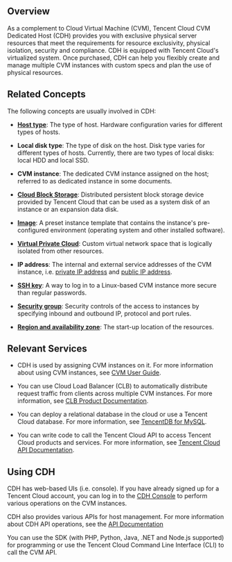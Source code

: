 ## Overview
As a complement to Cloud Virtual Machine (CVM), Tencent Cloud CVM Dedicated Host (CDH) provides you with exclusive physical server resources that meet the requirements for resource exclusivity, physical isolation, security and compliance. CDH is equipped with Tencent Cloud's virtualized system. Once purchased, CDH can help you flexibly create and manage multiple CVM instances with custom specs and plan the use of physical resources.

## Related Concepts

The following concepts are usually involved in CDH:

- [**Host type**](<https://intl.cloud.tencent.com/document/product/416/5068>): The type of host. Hardware configuration varies for different types of hosts.

- **Local disk type**: The type of disk on the host. Disk type varies for different types of hosts. Currently, there are two types of local disks: local HDD and local SSD.

- **CVM instance**: The dedicated CVM instance assigned on the host; referred to as dedicated instance in some documents.

- [**Cloud Block Storage**](https://intl.cloud.tencent.com/document/product/213/4953): Distributed persistent block storage device provided by Tencent Cloud that can be used as a system disk of an instance or an expansion data disk.

- [**Image**](<https://intl.cloud.tencent.com/document/product/213/4940>): A preset instance template that contains the instance's pre-configured environment (operating system and other installed software).

- [**Virtual Private Cloud**](<https://intl.cloud.tencent.com/document/product/215/535>): Custom virtual network space that is logically isolated from other resources.

- **IP address**: The internal and external service addresses of the CVM instance, i.e. [private IP address](<https://intl.cloud.tencent.com/document/product/213/5225>) and [public IP address](<https://intl.cloud.tencent.com/document/product/213/5224>).

- [**SSH key**](<https://intl.cloud.tencent.com/document/product/213/6092>): A way to log in to a Linux-based CVM instance more secure than regular passwords.

- [**Security group**](<https://intl.cloud.tencent.com/document/product/213/12452>): Security controls of the access to instances by specifying inbound and outbound IP, protocol and port rules.

- [**Region and availability zone**](<https://intl.cloud.tencent.com/document/product/213/6091>): The start-up location of the resources.


## **Relevant Services**

- CDH is used by assigning CVM instances on it. For more information about using CVM instances, see [CVM User Guide](https://intl.cloud.tencent.com/document/product/213/16918).

- You can use Cloud Load Balancer (CLB) to automatically distribute request traffic from clients across multiple CVM instances. For more information, see [CLB Product Documentation](https://intl.cloud.tencent.com/doc/product/214).
- You can deploy a relational database in the cloud or use a Tencent Cloud database. For more information, see [TencentDB for MySQL](https://intl.cloud.tencent.com/doc/product/236).
- You can write code to call the Tencent Cloud API to access Tencent Cloud products and services. For more information, see [Tencent Cloud API Documentation](<https://intl.cloud.tencent.com/document/api>).

## Using CDH

CDH has web-based UIs (i.e. console). If you have already signed up for a Tencent Cloud account, you can log in to the [CDH Console](https://console.cloud.tencent.com/cvm/cdh) to perform various operations on the CVM instances.

CDH also provides various APIs for host management. For more information about CDH API operations, see the [API Documentation](https://intl.cloud.tencent.com/document/api/213/16473)

You can use the SDK (with PHP, Python, Java, .NET and Node.js supported) for programming or use the Tencent Cloud Command Line Interface (CLI) to call the CVM API. 






